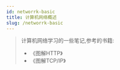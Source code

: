 ```yaml
---
id: networrk-basic
title: 计算机网络概述
slug: /networrk-basic
---
```


> 计算机网络学习的一些笔记,参考的书籍:
> - 《图解HTTP》
> - 《图解TCP/IP》

